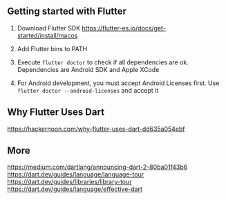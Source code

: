 ## Getting started with Flutter

1. Download Flutter SDK 
https://flutter-es.io/docs/get-started/install/macos

2. Add Flutter bins to PATH
3. Execute `flutter doctor` to check if all dependencies are ok. Dependencies are Android SDK and Apple XCode
4. For Android development, you must accept Android Licenses first. Use `flutter doctor --android-licenses` and accept it

## Why Flutter Uses Dart
https://hackernoon.com/why-flutter-uses-dart-dd635a054ebf

## More
https://medium.com/dartlang/announcing-dart-2-80ba01f43b6
https://dart.dev/guides/language/language-tour
https://dart.dev/guides/libraries/library-tour
https://dart.dev/guides/language/effective-dart